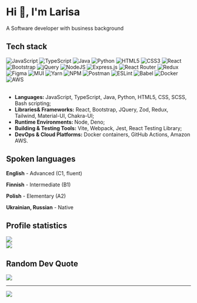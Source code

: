 <h1> Hi 👋, I'm Larisa </h1>
<p>A Software developer with business background</p>
<section>
  <h2> Tech stack</h2>
<div>
  <img src="https://img.shields.io/badge/javascript-%23323330.svg?style=flat&amp;logo=javascript&amp;logoColor=%23F7DF1E" alt="JavaScript">
  <img src="https://img.shields.io/badge/typescript-%23007ACC.svg?style=flat&amp;logo=typescript&amp;logoColor=white" alt="TypeScript">
    <img src="https://img.shields.io/badge/java-%23ED8B00.svg?style=flat&amp;logo=java&amp;logoColor=white" alt="Java">
    <img src="https://img.shields.io/badge/Python-3776AB?logo=python&logoColor=fff" alt="Python">
      <img src="https://img.shields.io/badge/html5-%23E34F26.svg?style=flat&amp;logo=html5&amp;logoColor=white" alt="HTML5">
      <img src="https://img.shields.io/badge/css3-%231572B6.svg?style=flat&amp;logo=css3&amp;logoColor=white" alt="CSS3">
    <img src="https://img.shields.io/badge/react-%2320232a.svg?style=flat&amp;logo=react&amp;logoColor=%2361DAFB" alt="React">
    <img src="https://img.shields.io/badge/Bootstrap-7952B3?logo=bootstrap&logoColor=fff" alt="Bootstrap">
    <img src="https://img.shields.io/badge/jQuery-0769AD?logo=jquery&logoColor=fff" alt="jQuery">
  <img src="https://img.shields.io/badge/node.js-6DA55F?style=flat&amp;logo=node.js&amp;logoColor=white" alt="NodeJS">
  <img src="https://img.shields.io/badge/express.js-%23404d59.svg?style=flat&amp;logo=express&amp;logoColor=%2361DAFB" alt="Express.js">
  <img src="https://img.shields.io/badge/React_Router-CA4245?style=flat&amp;logo=react-router&amp;logoColor=white" alt="React Router">
  <img src="https://img.shields.io/badge/redux-%23593d88.svg?style=flat&amp;logo=redux&amp;logoColor=white" alt="Redux">
  <img src="https://img.shields.io/badge/figma-%23F24E1E.svg?style=flat&amp;logo=figma&amp;logoColor=white" alt="Figma">
  <img src="https://img.shields.io/badge/MUI-%230081CB.svg?style=flat&amp;logo=material-ui&amp;logoColor=white" alt="MUI">
  <img src="https://img.shields.io/badge/yarn-%232C8EBB.svg?style=flat&amp;logo=yarn&amp;logoColor=white" alt="Yarn">
  <img src="https://img.shields.io/badge/NPM-%23000000.svg?style=flat&amp;logo=npm&amp;logoColor=white" alt="NPM">
  <img src="https://img.shields.io/badge/Postman-FF6C37?style=flat&amp;logo=postman&amp;logoColor=white" alt="Postman">
  <img src="https://img.shields.io/badge/ESLint-4B3263?style=flat&amp;logo=eslint&amp;logoColor=white" alt="ESLint">
  <img src="https://img.shields.io/badge/Babel-F9DC3e?style=flat&amp;logo=babel&amp;logoColor=black" alt="Babel">
  <img src="https://img.shields.io/badge/docker-%230db7ed.svg?style=flat&amp;logo=docker&amp;logoColor=white" alt="Docker">
  <img src="https://img.shields.io/badge/AWS-%23FF9900.svg?style=flat&amp;logo=amazon-aws&amp;logoColor=white" alt="AWS">
 </div>
</section>
<br>

<ul>
  <li><strong>Languages: </strong>JavaScript, TypeScript, Java, Python, HTML5, CSS, SCSS, Bash scripting;</li>
  <li><strong>Libraries& Frameworks:</strong> React, Bootstrap, JQuery, Zod, Redux, Tailwind, Material-UI, Chakra-UI; </li>
  <li><strong>Runtime Environments: </strong>Node, Deno;</li>
  <li><strong>Building & Testing Tools:</strong> Vite, Webpack, Jest, React Testing Library;</li>
  <li><strong>DevOps & Cloud Platforms:</strong> Docker containers, GitHub Actions, Amazon AWS.</li>
</ul>

<section>
  <h2>Spoken languages</h2>
    <p><strong>English</strong> - Advanced (C1, fluent)</p>
    <p><strong>Finnish</strong> - Intermediate (B1)</p>
    <p><strong>Polish</strong> - Elementary (A2)</p>
    <p><strong>Ukrainian, Russian</strong> - Native</p>
</section>

<section>
  <h2> Profile statistics</h2>

![](https://github-readme-streak-stats.herokuapp.com/?user=LarisaShatil&theme=shadow_blue&hide_border=false)<br/>
![](https://github-readme-stats.vercel.app/api/top-langs/?username=LarisaShatil&theme=shadow_blue&hide_border=false&include_all_commits=true&count_private=true&layout=compact)

  <h2> Random Dev Quote</h2>

![](https://quotes-github-readme.vercel.app/api?type=horizontal&theme=light)

---

[![](https://visitcount.itsvg.in/api?id=LarisaShatil&icon=0&color=0)](https://visitcount.itsvg.in)

</section>


